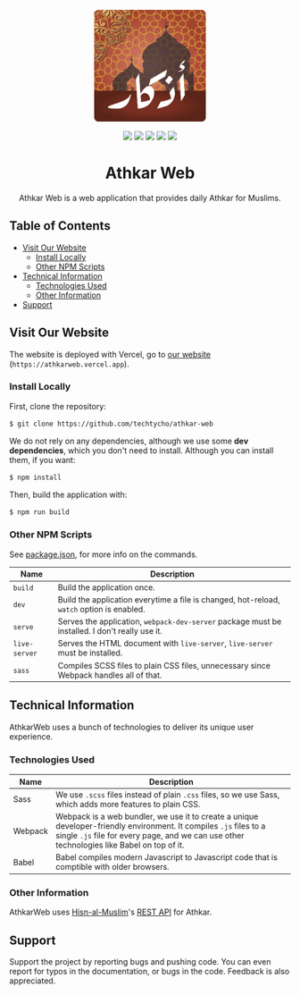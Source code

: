 <p align="center">
  <img 
    width="200"
    height="200"
    src="assets/branding/athkarweb/logo.png"
  />
</p>

<p align="center">
  <img src="https://img.shields.io/github/checks-status/techtycho/athkar-web/67ddc1d0dd8779a11693e1de64014adb43249860?label=build" />
  <img src="https://img.shields.io/badge/Maintained%3F-Yes-brightgreen" />
  <img src="https://img.shields.io/badge/Phase-Pre--alpha-orange" />
  <img src="https://img.shields.io/badge/Deployment-Vercel-informational" />
  <a href="https://athkarweb.vercel.app">
    <img src="https://img.shields.io/badge/Website-Link-success" />
  </a>
</p>

<h1 align="center">Athkar Web</h1>

<p align="center">
  Athkar Web is a web application that provides daily Athkar for Muslims.
<p>

## Table of Contents

- [Visit Our Website](#visit-our-website)
  - [Install Locally](#install-locally)
  - [Other NPM Scripts](#other-npm-scripts)
- [Technical Information](#technical-information)
  - [Technologies Used](#technologies-used)
  - [Other Information](#other-information)
- [Support](#support)

## Visit Our Website

The website is deployed with Vercel, go to [our website](https://athkarweb.vercel.app) (`https://athkarweb.vercel.app`).

### Install Locally

First, clone the repository:

```sh
$ git clone https://github.com/techtycho/athkar-web
```

We do not rely on any dependencies, although we use some **dev dependencies**, which you don't need to install. Although you can install them, if you want:

```sh
$ npm install
```

Then, build the application with:

```sh
$ npm run build
```

### Other NPM Scripts

See [package.json](package.json), for more info on the commands.

| Name          | Description                                                                                    |
| ------------- | ---------------------------------------------------------------------------------------------- |
| `build`       | Build the application once.                                                                    |
| `dev`         | Build the application everytime a file is changed, hot-reload, `watch` option is enabled.      |
| `serve`       | Serves the application, `webpack-dev-server` package must be installed. I don't really use it. |
| `live-server` | Serves the HTML document with `live-server`, `live-server` must be installed.                  |
| `sass`        | Compiles SCSS files to plain CSS files, unnecessary since Webpack handles all of that.         |

## Technical Information

AthkarWeb uses a bunch of technologies to deliver its unique user experience.

### Technologies Used

| Name    | Description                                                                                                                                                                                                      |
| ------- | ---------------------------------------------------------------------------------------------------------------------------------------------------------------------------------------------------------------- |
| Sass    | We use `.scss` files instead of plain `.css` files, so we use Sass, which adds more features to plain CSS.                                                                                                       |
| Webpack | Webpack is a web bundler, we use it to create a unique developer-friendly environment. It compiles `.js` files to a single `.js` file for every page, and we can use other technologies like Babel on top of it. |
| Babel   | Babel compiles modern Javascript to Javascript code that is comptible with older browsers.                                                                                                                       |

### Other Information

AthkarWeb uses [Hisn-al-Muslim](https://play.google.com/store/apps/details?id=com.hisn.almuslim&hl=en_US&gl=US)'s [REST API](http://hisnmuslim.com/api/husn.json) for Athkar.

## Support

Support the project by reporting bugs and pushing code. You can even report for typos in the documentation, or bugs in the code. Feedback is also appreciated.
